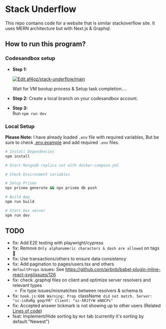 # Stack Underflow

This repo contains code for a website that is similar stackoverflow site. It uses MERN architecture but with Next.js & Graphql.

## How to run this program?

### Codesandbox setup

- **Step 1:**

  [![Edit af4oz/stack-underflow/main](https://codesandbox.io/static/img/play-codesandbox.svg)](https://codesandbox.io/p/github/af4oz/stack-underflow/main?embed=1)

  Wait for VM bootup process & Setup task completion....

- **Step 2:** Create a local branch on your codesandbox account.
- **Step 3:**  
  Run `npm run dev`

### Local Setup

**Please Note:** I have already loaded `.env` file with required variables, But be sure to check [.env.example](./.env.example) and add required `.env` files.

```sh
# Install Dependencies
npm install

# Start Mongodb replica set with docker-compose.yml

# Check Environment variables

# Setup Prisma
npx prisma generate && npx prisma db push

# Build App
npm run build

# Start Dev server
npm run dev
```

## TODO
- fix: Add E2E testing with playwright/cypress
- fix: Remove `Only alphanumeric characters & dash are allowed` on tags 🥲
- fix: Use transactions/others to ensure data consistency
- fix: Add pagination to pages/users.tsx and others
- `defaultProps` issues: See https://github.com/airbnb/babel-plugin-inline-react-svg/issues/126
- fix: check .graphql files on client and optimize server resolvers and relevant types
  - Fix type issues/mismatches between resolvers & schema.ts
- fix: `hook.js:608 Warning: Prop `className` did not match. Server: "sc-isRoRg goqrFR" Client: "sc-hRJfrW eNOCPs"`
- fix: Accepted answer tickmark is not showing up to other users (Related [Lines of code](https://github.com/af4oz/stack-underflow/blob/a6cb56aa617515afa2dcd27c6c1081c0a2cc7f41/src/server/prisma/schema.prisma#L19C1-L20C21))
- feat: Implement/Hide sorting by `Hot` tab (currently it's sorting by default:"Newest")
